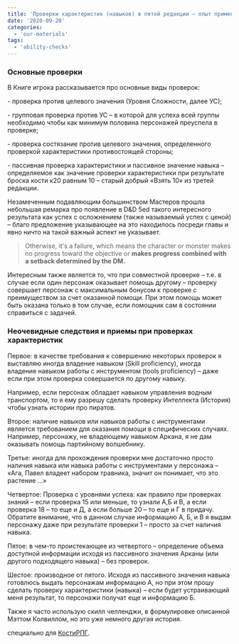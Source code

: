 ```yaml
---
title: 'Проверки характеристик (навыков) в пятой редакции – опыт применения'
date: '2020-09-20'
categories:
  - 'our-materials'
tags:
  - 'ability-checks'
---
```


### Основные проверки

В Книге игрока рассказывается про основные виды проверок:

\- проверка против целевого значения (Уровня Сложности, далее УС);

\- групповая проверка против УС – в которой для успеха всей группы необходимо чтобы как минимум половина персонажей преуспела в проверке;

\- проверка состязание против целевого значения, определенного проверкой характеристики противостоящей стороны;

\- пассивная проверка характеристики и пассивное значение навыка – определяемое как значение проверки характеристики при результате броска кости к20 равным 10 – старый добрый «Взять 10» из третей редакции.

Незамеченным подавляющим большинством Мастеров прошла небольшая ремарка про появление в D&D 5ed такого интересного результата как успех с осложнением (также называемый успех с ценой) – благо предложение указывающее на это находилось посреди главы и явно ничто на такой важный аспект не указывает.

> Otherwise, it's a failure, which means the character or monster makes no progress toward the objective or **makes progress combined with a setback determined by the DM.**

Интересным также является то, что при совместной проверке – т.е. в случае если один персонаж оказывает помощь другому – проверку совершает персонаж с максимальным бонусом к проверке с преимуществом за счет оказанной помощи. При этом помощь может быть оказана только в том случае, если помощник сам в состоянии справиться с задачей.

### Неочевидные следствия и приемы при проверках характеристик

Первое: в качестве требования к совершению некоторых проверок я выставляю иногда владение навыком (Skill proficiency), иногда владение навыком работы с инструментом (tools proficiency) – даже если при этом проверка совершается по другому навыку.

Например, если персонаж обладает навыком управления водным транспортом, то я ему разрешу сделать проверку Интеллекта (История) чтобы узнать истории про пиратов.

Второе: наличие навыков или навыков работы с инструментами является требованием для оказания помощи в специфических случаях. Например, персонажу, не владеющему навыком Аркана, я не дам оказывать помощь партийному волшебнику.

Третье: иногда для прохождения проверки мне достаточно просто наличия навыка или навыка работы с инструментами у персонажа – «Ага, Павел владеет набором травника, значит он понимает, что это растение …»

Четвертое: Проверка с уровнями успеха: как правило при проверках знаний – если проверка 15 или меньше, то узнали А,Б и В, а если проверка 18 – то еще и Д, а если больше 20 – то еще и Г в придачу. Обратите внимание, что в данном случае информацию А, Б, и В я выдам персонажу даже при результате проверки 1 – просто за счет наличия навыка.

Пятое: в чем-то проистекающее из четвертого – определение объема доступной информации исходя из пассивного значения Арканы (или другого подходящего навыка) – без проверок.

Шестое: производное от пятого. Исходя из пассивного значения навыка готовлюсь выдать персонажам информацию А, но при этом прошу сделать проверку характеристики (навыка) – если будет устраивающий меня результат, то персонажи получат еще и информацию Б.

Также я часто использую скилл челленджи, в формулировке описанной Мэттом Колвиллом, но это уже немного другая история.

специально для [КостиРПГ](https://www.kostirpg.com/).

